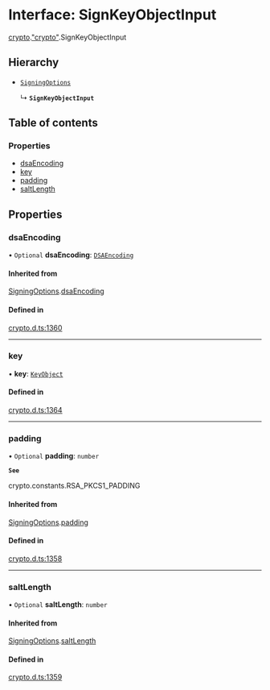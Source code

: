 # Interface: SignKeyObjectInput

[crypto](../modules/crypto.md).["crypto"](../modules/crypto._crypto_.md).SignKeyObjectInput

## Hierarchy

- [`SigningOptions`](crypto._crypto_.SigningOptions.md)

  ↳ **`SignKeyObjectInput`**

## Table of contents

### Properties

- [dsaEncoding](crypto._crypto_.SignKeyObjectInput.md#dsaencoding)
- [key](crypto._crypto_.SignKeyObjectInput.md#key)
- [padding](crypto._crypto_.SignKeyObjectInput.md#padding)
- [saltLength](crypto._crypto_.SignKeyObjectInput.md#saltlength)

## Properties

### dsaEncoding

• `Optional` **dsaEncoding**: [`DSAEncoding`](../modules/crypto._crypto_.md#dsaencoding)

#### Inherited from

[SigningOptions](crypto._crypto_.SigningOptions.md).[dsaEncoding](crypto._crypto_.SigningOptions.md#dsaencoding)

#### Defined in

[crypto.d.ts:1360](https://github.com/goodcodedev/bun-types/blob/8bd1b3a/crypto.d.ts#L1360)

___

### key

• **key**: [`KeyObject`](../classes/crypto._crypto_.KeyObject.md)

#### Defined in

[crypto.d.ts:1364](https://github.com/goodcodedev/bun-types/blob/8bd1b3a/crypto.d.ts#L1364)

___

### padding

• `Optional` **padding**: `number`

**`See`**

crypto.constants.RSA_PKCS1_PADDING

#### Inherited from

[SigningOptions](crypto._crypto_.SigningOptions.md).[padding](crypto._crypto_.SigningOptions.md#padding)

#### Defined in

[crypto.d.ts:1358](https://github.com/goodcodedev/bun-types/blob/8bd1b3a/crypto.d.ts#L1358)

___

### saltLength

• `Optional` **saltLength**: `number`

#### Inherited from

[SigningOptions](crypto._crypto_.SigningOptions.md).[saltLength](crypto._crypto_.SigningOptions.md#saltlength)

#### Defined in

[crypto.d.ts:1359](https://github.com/goodcodedev/bun-types/blob/8bd1b3a/crypto.d.ts#L1359)

